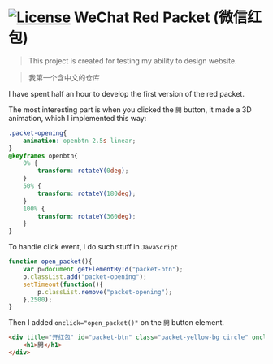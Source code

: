 <a href="https://www.gnu.org/licenses/gpl-3.0.html">![License](https://www.gnu.org/graphics/gplv3-88x31.png "GNU General Public License v3.0")</a> WeChat Red Packet (微信红包)
=======
> This project is created for testing my ability to design website.

> 我第一个含中文的仓库

I have spent half an hour to develop the first version of the red packet.

The most interesting part is when you clicked the `開` button, it made a 3D animation, which I implemented this way:

```css
.packet-opening{
	animation: openbtn 2.5s linear;
}
@keyframes openbtn{
	0% {
		transform: rotateY(0deg);
	}
	50% {
		transform: rotateY(180deg);
	}
	100% {
		transform: rotateY(360deg);
	}
}
```

To handle click event, I do such stuff in `JavaScript`

```javascript
function open_packet(){
	var p=document.getElementById("packet-btn");
	p.classList.add("packet-opening");
	setTimeout(function(){
		p.classList.remove("packet-opening");
	},2500);
}
```

Then I added `onclick="open_packet()"` on the `開` button element.

```html
<div title="开红包" id="packet-btn" class="packet-yellow-bg circle" onclick="open_packet()">
	<h1>開</h1>
</div>
```
